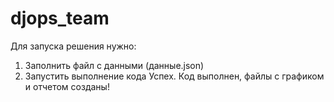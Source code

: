 # djops_team
Для запуска решения нужно:
1. Заполнить файл с данными (данные.json)
2. Запустить выполнение кода
Успех. Код выполнен, файлы с графиком и отчетом созданы!




